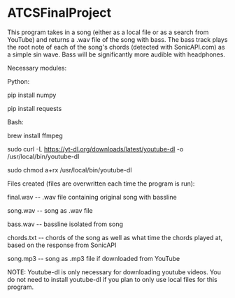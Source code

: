 # ATCSFinalProject

This program takes in a song (either as a local file or as a search from YouTube) and returns a .wav file of the song with bass. The bass track plays the root note of each of the song's chords (detected with SonicAPI.com) as a simple sin wave. Bass will be significantly more audible with headphones.

Necessary modules:

Python:

  pip install numpy

  pip install requests

Bash:

  brew install ffmpeg

  sudo curl -L https://yt-dl.org/downloads/latest/youtube-dl -o /usr/local/bin/youtube-dl
 
  sudo chmod a+rx /usr/local/bin/youtube-dl

Files created (files are overwritten each time the program is run):

  final.wav -- .wav file containing original song with bassline

  song.wav -- song as .wav file

  bass.wav -- bassline isolated from song

  chords.txt -- chords of the song as well as what time the chords played at, based on the response from SonicAPI
   
  song.mp3 -- song as .mp3 file if downloaded from YouTube

NOTE: Youtube-dl is only necessary for downloading youtube videos. You do not need to install youtube-dl if you plan to only use local files for this program.

